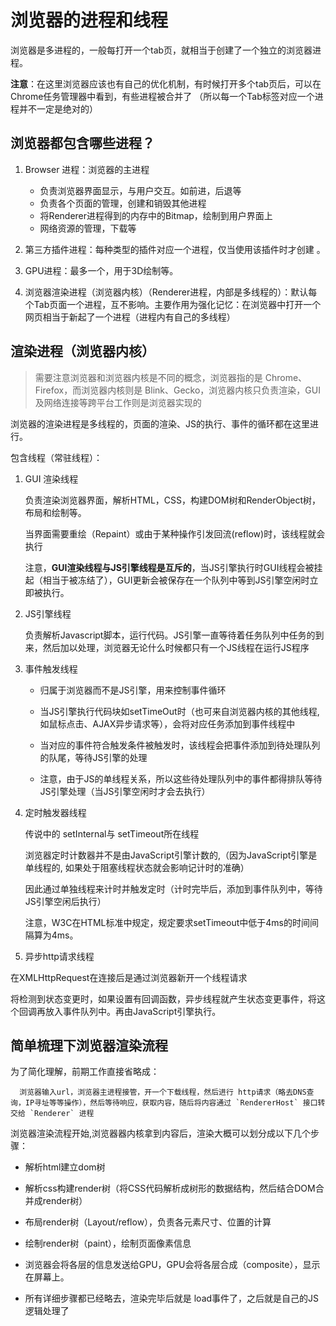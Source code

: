 # 浏览器的进程和线程

浏览器是多进程的，一般每打开一个tab页，就相当于创建了一个独立的浏览器进程。

**注意**：在这里浏览器应该也有自己的优化机制，有时候打开多个tab页后，可以在Chrome任务管理器中看到，有些进程被合并了 （所以每一个Tab标签对应一个进程并不一定是绝对的）

## 浏览器都包含哪些进程？

1. Browser 进程：浏览器的主进程 
    - 负责浏览器界面显示，与用户交互。如前进，后退等
    - 负责各个页面的管理，创建和销毁其他进程
    - 将Renderer进程得到的内存中的Bitmap，绘制到用户界面上
    - 网络资源的管理，下载等

2. 第三方插件进程：每种类型的插件对应一个进程，仅当使用该插件时才创建 。
3. GPU进程：最多一个，用于3D绘制等。 
4. 浏览器渲染进程（浏览器内核）（Renderer进程，内部是多线程的）：默认每个Tab页面一个进程，互不影响。主要作用为强化记忆：在浏览器中打开一个网页相当于新起了一个进程（进程内有自己的多线程）

## 渲染进程（浏览器内核）

> 需要注意浏览器和浏览器内核是不同的概念，浏览器指的是 Chrome、Firefox，而浏览器内核则是 Blink、Gecko，浏览器内核只负责渲染，GUI 及网络连接等跨平台工作则是浏览器实现的

浏览器的渲染进程是多线程的，页面的渲染、JS的执行、事件的循环都在这里进行。

包含线程（常驻线程）：

1. GUI 渲染线程

    负责渲染浏览器界面，解析HTML，CSS，构建DOM树和RenderObject树，布局和绘制等。

    当界面需要重绘（Repaint）或由于某种操作引发回流(reflow)时，该线程就会执行

    注意，**GUI渲染线程与JS引擎线程是互斥的**，当JS引擎执行时GUI线程会被挂起（相当于被冻结了），GUI更新会被保存在一个队列中等到JS引擎空闲时立即被执行。

2. JS引擎线程

    负责解析Javascript脚本，运行代码。JS引擎一直等待着任务队列中任务的到来，然后加以处理，浏览器无论什么时候都只有一个JS线程在运行JS程序

3. 事件触发线程

    - 归属于浏览器而不是JS引擎，用来控制事件循环

    - 当JS引擎执行代码块如setTimeOut时（也可来自浏览器内核的其他线程,如鼠标点击、AJAX异步请求等），会将对应任务添加到事件线程中

    - 当对应的事件符合触发条件被触发时，该线程会把事件添加到待处理队列的队尾，等待JS引擎的处理

    - 注意，由于JS的单线程关系，所以这些待处理队列中的事件都得排队等待JS引擎处理（当JS引擎空闲时才会去执行）

4. 定时触发器线程

    传说中的 setInternal与 setTimeout所在线程

    浏览器定时计数器并不是由JavaScript引擎计数的,（因为JavaScript引擎是单线程的, 如果处于阻塞线程状态就会影响记计时的准确）

    因此通过单独线程来计时并触发定时（计时完毕后，添加到事件队列中，等待JS引擎空闲后执行）

    注意，W3C在HTML标准中规定，规定要求setTimeout中低于4ms的时间间隔算为4ms。

5. 异步http请求线程

在XMLHttpRequest在连接后是通过浏览器新开一个线程请求

将检测到状态变更时，如果设置有回调函数，异步线程就产生状态变更事件，将这个回调再放入事件队列中。再由JavaScript引擎执行。

## 简单梳理下浏览器渲染流程

为了简化理解，前期工作直接省略成：

      浏览器输入url，浏览器主进程接管，开一个下载线程，然后进行 http请求（略去DNS查询，IP寻址等等操作），然后等待响应，获取内容，随后将内容通过 `RendererHost` 接口转交给 `Renderer` 进程

浏览器渲染流程开始,浏览器器内核拿到内容后，渲染大概可以划分成以下几个步骤：

- 解析html建立dom树

- 解析css构建render树（将CSS代码解析成树形的数据结构，然后结合DOM合并成render树）

- 布局render树（Layout/reflow），负责各元素尺寸、位置的计算

- 绘制render树（paint），绘制页面像素信息

- 浏览器会将各层的信息发送给GPU，GPU会将各层合成（composite），显示在屏幕上。

- 所有详细步骤都已经略去，渲染完毕后就是 load事件了，之后就是自己的JS逻辑处理了

